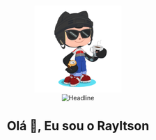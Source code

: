 <div align=center>
    <img src="https://raw.githubusercontent.com/AhmedFathyDev/AhmedFathyDev/main/GitHub.png" alt="GitHub Octocat Drinking a Cup of Coffee" height="200">
</div>
<div align=center>
    <img src="https://readme-typing-svg.herokuapp.com?color=%236FDA44&size=32&center=true&vCenter=true&width=600&height=50&lines=Estudante+de;Analise+e+Desenvolvimento;de+sistemas;" alt="Headline" />
</div>

<h1 align="center">Olá 👋, Eu sou o Rayltson </h1>
